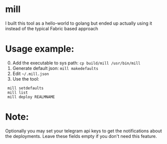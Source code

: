 # mill
I built this tool as a hello-world to golang but ended up actually using it instead of the typical Fabric based approach


# Usage example:
0) Add the executable to sys path: `cp build/mill /usr/bin/mill`
1) Generate default json: `mill makedefaults`
2) Edit `~/.mill.json`
3) Use the tool:
 ```
  mill setdefaults
  mill list
  mill deploy REALMNAME
 ```

# Note:
Optionally you may set your telegram api keys to get the notifications about the deployments. Leave these fields empty if you don't need this feature.
